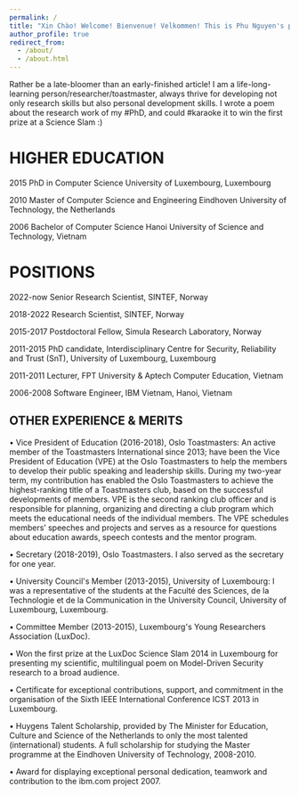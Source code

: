 ```yaml
---
permalink: /
title: "Xin Chào! Welcome! Bienvenue! Velkommen! This is Phu Nguyen's personal page. "
author_profile: true
redirect_from: 
  - /about/
  - /about.html
---
```


Rather be a late-bloomer than an early-finished article! I am a life-long-learning person/researcher/toastmaster, always thrive for developing not only research skills but also personal development skills. I wrote a poem about the research work of my #PhD, and could #karaoke it to win the first prize at a Science Slam :) 

HIGHER EDUCATION
======
2015	PhD in Computer Science	University of Luxembourg, Luxembourg

2010	Master of Computer Science and Engineering	Eindhoven University of Technology, the Netherlands

2006	Bachelor of Computer Science	Hanoi University of Science and Technology, Vietnam

POSITIONS 
======
2022-now	Senior Research Scientist, SINTEF, Norway

2018-2022	Research Scientist, SINTEF, Norway

2015-2017	Postdoctoral Fellow, Simula Research Laboratory, Norway

2011-2015	PhD candidate, Interdisciplinary Centre for Security, Reliability and Trust (SnT), University of Luxembourg, Luxembourg

2011-2011	Lecturer, FPT University & Aptech Computer Education, Vietnam

2006-2008	Software Engineer, IBM Vietnam, Hanoi, Vietnam

OTHER EXPERIENCE & MERITS
------
•	Vice President of Education (2016-2018), Oslo Toastmasters: An active member of the Toastmasters International since 2013; have been the Vice President of Education (VPE) at the Oslo Toastmasters to help the members to develop their public speaking and leadership skills. During my two-year term, my contribution has enabled the Oslo Toastmasters to achieve the highest-ranking title of a Toastmasters club, based on the successful developments of members. VPE is the second ranking club officer and is responsible for planning, organizing and directing a club program which meets the educational needs of the individual members. The VPE schedules members’ speeches and projects and serves as a resource for questions about education awards, speech contests and the mentor program.

•	Secretary (2018-2019), Oslo Toastmasters. I also served as the secretary for one year. 

•	University Council's Member (2013-2015), University of Luxembourg: I was a representative of the students at the Faculté des Sciences, de la Technologie et de la Communication in the University Council, University of Luxembourg, Luxembourg. 

•	Committee Member (2013-2015), Luxembourg's Young Researchers Association (LuxDoc). 

•	Won the first prize at the LuxDoc Science Slam 2014 in Luxembourg for presenting my scientific, multilingual poem on Model-Driven Security research to a broad audience. 

•	Certificate for exceptional contributions, support, and commitment in the organisation of the Sixth IEEE International Conference ICST 2013 in Luxembourg.

•	Huygens Talent Scholarship, provided by The Minister for Education, Culture and Science of the Netherlands to only the most talented (international) students. A full scholarship for studying the Master programme at the Eindhoven University of Technology, 2008-2010.

•	Award for displaying exceptional personal dedication, teamwork and contribution to the ibm.com project 2007.

